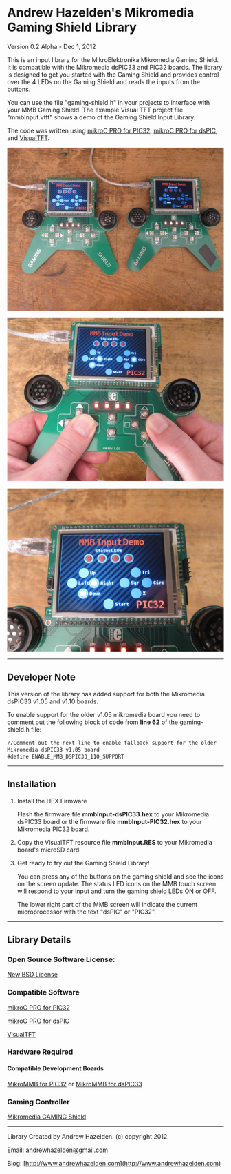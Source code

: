 # Andrew Hazelden's Mikromedia Gaming Shield Library  
Version 0.2 Alpha - Dec 1, 2012  

This is an input library for the MikroElektronika Mikromedia Gaming Shield. It is compatible with the Mikromedia dsPIC33 and PIC32 boards. The library is designed to get you started with the Gaming Shield and provides control over the 4 LEDs on the Gaming Shield and reads the inputs from the buttons.

You can use the file "gaming-shield.h" in your projects to interface with your MMB Gaming Shield. The example Visual TFT project file "mmbInput.vtft" shows a demo of the Gaming Shield Input Library.

The code was written using [mikroC PRO for PIC32](http://www.mikroe.com/mikroc/pic32/), [mikroC PRO for dsPIC](http://www.mikroe.com/mikroc/dspic/), and [VisualTFT](http://www.mikroe.com/visualtft/).

![Mikromedia Gaming Shield Library   1](screenshot/1.mikromedia-input-demo-on-both-platforms.jpg)

![Using the MMB Iinput Demo on PIC32](screenshot/2.using-the-mikromedia-input-demo.jpg)

![Using the MMB Input Demo on PIC32 Closeup](screenshot/3.mikromedia-screen-closeup.jpg)
* * * 

## Developer Note

This version of the library has added support for both the Mikromedia dsPIC33 v1.05 and v1.10 boards.

To enable support for the older v1.05 mikromedia board you need to comment out the following block of code from **line 62** of the gaming-shield.h file:

	//Comment out the next line to enable fallback support for the older Mikromedia dsPIC33 v1.05 board
	#define ENABLE_MMB_DSPIC33_110_SUPPORT

* * * 

## Installation

1. Install the HEX Firmware 

	Flash the firmware file **mmbInput-dsPIC33.hex** to your Mikromedia dsPIC33 board or the firmware file **mmbInput-PIC32.hex** to your Mikromedia PIC32 board.

2. Copy the VisualTFT resource file **mmbInput.RES** to your Mikromedia board's microSD card.

3. Get ready to try out the Gaming Shield Library!  
 
	You can press any of the buttons on the gaming shield and see the icons on the screen update. The status LED icons on the MMB touch screen will respond to your input and turn the gaming shield LEDs ON or OFF.
	
	The lower right part of the MMB screen will indicate the current microprocessor with the text "dsPIC" or "PIC32".



------------------------------------------------------

## Library Details

### Open Source Software License:  
[New BSD License](https://en.wikipedia.org/wiki/BSD_licenses)
  
### Compatible Software 
[mikroC PRO for PIC32](http://www.mikroe.com/mikroc/pic32/)
                 
[mikroC PRO for dsPIC](http://www.mikroe.com/mikroc/dspic/)

[VisualTFT](http://www.mikroe.com/visualtft/)


                
### Hardware Required
                
#### Compatible Development Boards      
[MikroMMB for PIC32](http://www.mikroe.com/mikromedia/pic32/) or [MikroMMB for dsPIC33](http://www.mikroe.com/mikromedia/dspic33/)             


### Gaming Controller    
[Mikromedia GAMING Shield](http://www.mikroe.com/mikromedia/shields/gaming/)

------------------------------------------------------

Library Created by Andrew Hazelden. (c) copyright 2012.

Email: [andrewhazelden@gmail.com](mailto:andrewhazelden@gmail.com)
 
Blog:  [http://www.andrewhazelden.com](http://www.andrewhazelden.com)


